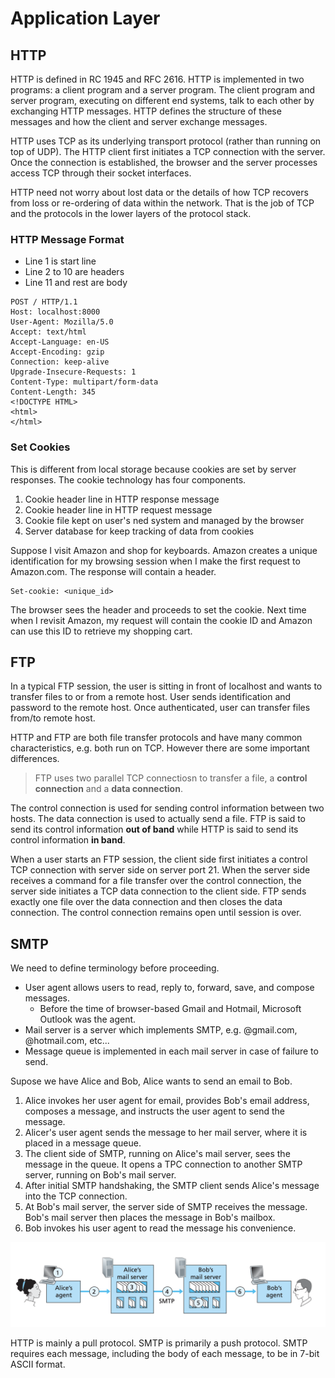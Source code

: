 # Application Layer

## HTTP

HTTP is defined in RC 1945 and RFC 2616. HTTP is implemented in two programs: a client program and
a server program. The client program and server program, executing on different end systems, talk to
each other by exchanging HTTP messages. HTTP defines the structure of these messages and how the
client and server exchange messages.

HTTP uses TCP as its underlying transport protocol (rather than running on top of UDP). The HTTP
client first initiates a TCP connection with the server. Once the connection is established, the
browser and the server processes access TCP through their socket interfaces.

HTTP need not worry about lost data or the details of how TCP recovers from loss or re-ordering of
data within the network. That is the job of TCP and the protocols in the lower layers of the
protocol stack.

### HTTP Message Format

- Line 1 is start line
- Line 2 to 10 are headers
- Line 11 and rest are body

```text
POST / HTTP/1.1
Host: localhost:8000
User-Agent: Mozilla/5.0
Accept: text/html
Accept-Language: en-US
Accept-Encoding: gzip
Connection: keep-alive
Upgrade-Insecure-Requests: 1
Content-Type: multipart/form-data
Content-Length: 345
<!DOCTYPE HTML>
<html>
</html>
```

### Set Cookies

This is different from local storage because cookies are set by server responses. The cookie
technology has four components.

1. Cookie header line in HTTP response message
2. Cookie header line in HTTP request message
3. Cookie file kept on user's ned system and managed by the browser
4. Server database for keep tracking of data from cookies

Suppose I visit Amazon and shop for keyboards. Amazon creates a unique identification for my
browsing session when I make the first request to Amazon.com. The response will contain a header.

```text
Set-cookie: <unique_id>
```

The browser sees the header and proceeds to set the cookie. Next time when I revisit Amazon, my
request will contain the cookie ID and Amazon can use this ID to retrieve my shopping cart.

## FTP

In a typical FTP session, the user is sitting in front of localhost and wants to transfer files to
or from a remote host. User sends identification and password to the remote host. Once
authenticated, user can transfer files from/to remote host.

HTTP and FTP are both file transfer protocols and have many common characteristics, e.g. both run on
TCP. However there are some important differences.

> FTP uses two parallel TCP connectiosn to transfer a file, a **control connection** and a
  **data connection**.

The control connection is used for sending control information between two hosts. The data
connection is used to actually send a file. FTP is said to send its control information
**out of band** while HTTP is said to send its control information **in band**.

When a user starts an FTP session, the client side first initiates a control TCP connection with
server side on server port 21. When the server side receives a command for a file transfer over the
control connection, the server side initiates a TCP data connection to the client side. FTP sends
exactly one file over the data connection and then closes the data connection. The control
connection remains open until session is over.

## SMTP

We need to define terminology before proceeding.

- User agent allows users to read, reply to, forward, save, and compose messages.
  - Before the time of browser-based Gmail and Hotmail, Microsoft Outlook was the agent.
- Mail server is a server which implements SMTP, e.g. @gmail.com, @hotmail.com, etc...
- Message queue is implemented in each mail server in case of failure to send.

Supose we have Alice and Bob, Alice wants to send an email to Bob.

1. Alice invokes her user agent for email, provides Bob's email address, composes a message, and
  instructs the user agent to send the message.
2. Alicer's user agent sends the message to her mail server, where it is placed in a message queue.
3. The client side of SMTP, running on Alice's mail server, sees the message in the queue. It opens
  a TPC connection to another SMTP server, running on Bob's mail server.
4. After initial SMTP handshaking, the SMTP client sends Alice's message into the TCP connection.
5. At Bob's mail server, the server side of SMTP receives the message. Bob's mail server then places
  the message in Bob's mailbox.
6. Bob invokes his user agent to read the message his convenience.

![SMTP](../diagrams/smtp.png)

HTTP is mainly a pull protocol. SMTP is primarily a push protocol. SMTP requires each message,
including the body of each message, to be in 7-bit ASCII format.
